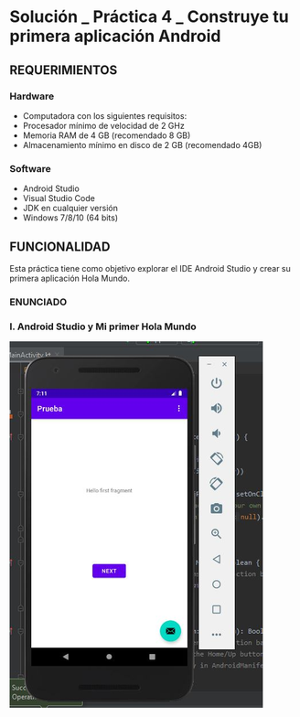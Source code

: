# Solución _ Práctica 4 _ Construye tu primera aplicación Android


## REQUERIMIENTOS
###  Hardware
+ Computadora con los siguientes requisitos:
+ Procesador mínimo de velocidad de 2 GHz
+ Memoria RAM de 4 GB (recomendado 8 GB)    
+ Almacenamiento mínimo en disco de 2 GB (recomendado 4GB)
### Software
+ Android Studio  
+ Visual Studio Code  
+ JDK en cualquier versión
+ Windows 7/8/10 (64 bits)


## FUNCIONALIDAD
Esta práctica tiene como objetivo explorar el IDE Android Studio y crear su primera
aplicación Hola Mundo.

### ENUNCIADO
### I. Android Studio y Mi primer Hola Mundo
<img src="img\1.JPG"/>

